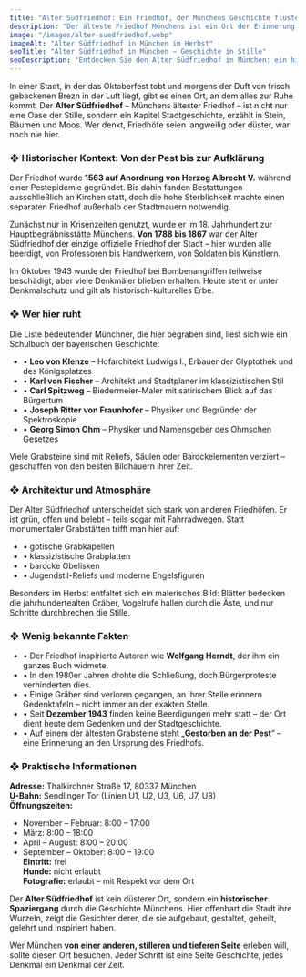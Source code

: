 ```yaml
---
title: "Alter Südfriedhof: Ein Friedhof, der Münchens Geschichte flüstert"
description: "Der älteste Friedhof Münchens ist ein Ort der Erinnerung, Architektur und Kultur. Hier ruhen große Persönlichkeiten, und die Stille erzählt Stadtgeschichte."
image: "/images/alter-suedfriedhof.webp"
imageAlt: "Alter Südfriedhof in München im Herbst"
seoTitle: "Alter Südfriedhof in München – Geschichte in Stille"
seoDescription: "Entdecken Sie den Alter Südfriedhof in München: ein historischer Ort voller Architektur, Biografien und grüner Ruhe mitten in der Stadt."
---
```


In einer Stadt, in der das Oktoberfest tobt und morgens der Duft von frisch gebackenen Brezn in der Luft liegt, gibt es einen Ort, an dem alles zur Ruhe kommt. Der **Alter Südfriedhof** – Münchens ältester Friedhof – ist nicht nur eine Oase der Stille, sondern ein Kapitel Stadtgeschichte, erzählt in Stein, Bäumen und Moos. Wer denkt, Friedhöfe seien langweilig oder düster, war noch nie hier.

### ❖ Historischer Kontext: Von der Pest bis zur Aufklärung
Der Friedhof wurde **1563 auf Anordnung von Herzog Albrecht V.** während einer Pestepidemie gegründet. Bis dahin fanden Bestattungen ausschließlich an Kirchen statt, doch die hohe Sterblichkeit machte einen separaten Friedhof außerhalb der Stadtmauern notwendig.

Zunächst nur in Krisenzeiten genutzt, wurde er im 18. Jahrhundert zur Hauptbegräbnisstätte Münchens. **Von 1788 bis 1867** war der Alter Südfriedhof der einzige offizielle Friedhof der Stadt – hier wurden alle beerdigt, von Professoren bis Handwerkern, von Soldaten bis Künstlern.

Im Oktober 1943 wurde der Friedhof bei Bombenangriffen teilweise beschädigt, aber viele Denkmäler blieben erhalten. Heute steht er unter Denkmalschutz und gilt als historisch-kulturelles Erbe.

### ❖ Wer hier ruht
Die Liste bedeutender Münchner, die hier begraben sind, liest sich wie ein Schulbuch der bayerischen Geschichte:

- • **Leo von Klenze** – Hofarchitekt Ludwigs I., Erbauer der Glyptothek und des Königsplatzes
- • **Karl von Fischer** – Architekt und Stadtplaner im klassizistischen Stil
- • **Carl Spitzweg** – Biedermeier-Maler mit satirischem Blick auf das Bürgertum
- • **Joseph Ritter von Fraunhofer** – Physiker und Begründer der Spektroskopie
- • **Georg Simon Ohm** – Physiker und Namensgeber des Ohmschen Gesetzes

Viele Grabsteine sind mit Reliefs, Säulen oder Barockelementen verziert – geschaffen von den besten Bildhauern ihrer Zeit.

### ❖ Architektur und Atmosphäre
Der Alter Südfriedhof unterscheidet sich stark von anderen Friedhöfen. Er ist grün, offen und belebt – teils sogar mit Fahrradwegen. Statt monumentaler Grabstätten trifft man hier auf:

- • gotische Grabkapellen
- • klassizistische Grabplatten
- • barocke Obelisken
- • Jugendstil-Reliefs und moderne Engelsfiguren

Besonders im Herbst entfaltet sich ein malerisches Bild: Blätter bedecken die jahrhundertealten Gräber, Vogelrufe hallen durch die Äste, und nur Schritte durchbrechen die Stille.

### ❖ Wenig bekannte Fakten
- • Der Friedhof inspirierte Autoren wie **Wolfgang Herndt**, der ihm ein ganzes Buch widmete.
- • In den 1980er Jahren drohte die Schließung, doch Bürgerproteste verhinderten dies.
- • Einige Gräber sind verloren gegangen, an ihrer Stelle erinnern Gedenktafeln – nicht immer an der exakten Stelle.
- • Seit **Dezember 1943** finden keine Beerdigungen mehr statt – der Ort dient heute dem Gedenken und der Stadtgeschichte.
- • Auf einem der ältesten Grabsteine steht „**Gestorben an der Pest**“ – eine Erinnerung an den Ursprung des Friedhofs.

### ❖ Praktische Informationen
**Adresse:** Thalkirchner Straße 17, 80337 München  
**U-Bahn:** Sendlinger Tor (Linien U1, U2, U3, U6, U7, U8)  
**Öffnungszeiten:**  
- November – Februar: 8:00 – 17:00  
- März: 8:00 – 18:00  
- April – August: 8:00 – 20:00  
- September – Oktober: 8:00 – 19:00  
**Eintritt:** frei  
**Hunde:** nicht erlaubt  
**Fotografie:** erlaubt – mit Respekt vor dem Ort


Der **Alter Südfriedhof** ist kein düsterer Ort, sondern ein **historischer Spaziergang** durch die Geschichte Münchens. Hier offenbart die Stadt ihre Wurzeln, zeigt die Gesichter derer, die sie aufgebaut, gestaltet, geheilt, gelehrt und inspiriert haben.

Wer München **von einer anderen, stilleren und tieferen Seite** erleben will, sollte diesen Ort besuchen. Jeder Schritt ist eine Seite Geschichte, jedes Denkmal ein Denkmal der Zeit.
